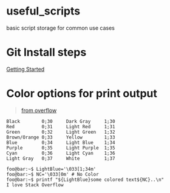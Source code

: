 # useful_scripts
basic script storage for common use cases

# Git Install steps
[Getting Started](https://projects.raspberrypi.org/en/projects/getting-started-with-git/3)

# Color options for print output
> [from overflow](https://stackoverflow.com/questions/5947742/how-to-change-the-output-color-of-echo-in-linux)
```
Black        0;30     Dark Gray     1;30
Red          0;31     Light Red     1;31
Green        0;32     Light Green   1;32
Brown/Orange 0;33     Yellow        1;33
Blue         0;34     Light Blue    1;34
Purple       0;35     Light Purple  1;35
Cyan         0;36     Light Cyan    1;36
Light Gray   0;37     White         1;37
```

```console
foo@bar:~$ LightBlue='\033[1;34m'
foo@bar:~$ NC='\033[0m' # No Color
foo@bar:~$ printf "${LightBlue}some colored text${NC}..\n"
I love Stack Overflow
```




